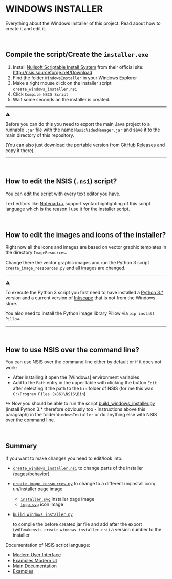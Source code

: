 # WINDOWS INSTALLER

Everything about the Windows installer of this project. Read about how to create it and edit it.

<br>

## Compile the script/Create the `installer.exe`

1. Install [Nullsoft Scriptable Install System](https://sourceforge.net/projects/nsis/) from their official site: http://nsis.sourceforge.net/Download
2. Find the folder `WindowsInstaller` in your Windows Explorer
3. Make a right mouse click on the installer script `create_windows_installer.nsi` 
4. Click `Compile NSIS Script`
5. Wait some seconds an the installer is created.

---

:warning:

Before you can do this you need to export the main Java project to a runnable `.jar` file with the name `MusicVideoManager.jar` and save it to the main directory of this repository.

(You can also just download the portable version from [GitHub Releases](https://github.com/AnonymerNiklasistanonym/KaraokeMusicVideoManager/releases) and copy it there).

---

<br>

## How to edit the NSIS (`.nsi`) script?

You can edit the script with every text editor you have.

Text editors like [Notepad++](https://notepad-plus-plus.org/) support syntax highlighting of this script language which is the reason I use it for the installer script.

<br>

## How to edit the images and icons of the installer?

Right now all the icons and images are based on vector graphic templates in the directory `ImageResources`.

Change there the vector graphic images and run the Python 3 script `create_image_ressources.py` and all images are changed.

---

:warning:

To execute the Python 3 script you first need to have installed a [Python 3.*](https://www.python.org/downloads/) version and a current version of [Inkscape](https://inkscape.org/en/release/0.92.2/windows/64-bit/) that is not from the Windows store.

You also need to install the Python image library Pillow via `pip install Pillow`.

---

<br>

## How to use NSIS over the command line?

You can use NSIS over the command line either by default or if it does not work:

- After installing it open the [Windows] environment variables
- Add to the `Path` entry in the upper table with clicking the button `Edit` after selecting it the path to the `bin` folder of NSIS (for me this was `C:\Program Files (x86)\NSIS\Bin`)

:arrow_right_hook: Now you should be able to run the script [build_windows_installer.py](../WindowsInstaller/build_windows_installer.py) (install Python 3.* therefore obviously too - instructions above this paragraph) in the folder `WindowsInstaller` or do anything else with NSIS over the command line.

<br>

## Summary

If you want to make changes you need to edit/look into:

* [`create_windows_installer.nsi`](../WindowsInstaller/create_windows_installer.nsi)
  to change parts of the installer (pages/behavior)

* [`create_image_ressources.py`](../ImageResources/create_image_ressources.py)
  to change to a different un/install icon/ un/installer page image
  * [`installer.svg`](../ImageResources/installer.svg)
    installer page image
  * [`logo.svg`](../ImageResources/logo.svg)
    icon image

* [`build_windows_installer.py`](../ImageResources/create_image_ressources.py)

  to compile the before created jar file and add after the export (with`makensis create_windows_installer.nsi`) a version number to the installer

Documentation of NSIS script language:

* [Modern User Interface](http://nsis.sourceforge.net/Docs/Modern%20UI%202/Readme.html)
* [Examples Modern UI](http://nsis.sourceforge.net/Examples/Modern%20UI/)
* [Main Documentation](http://nsis.sourceforge.net/Docs/)
* [Examples](http://nsis.sourceforge.net/Category:Code_Examples)